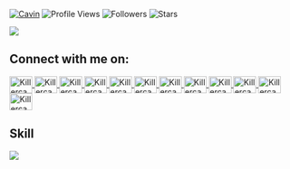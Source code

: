 <!-- Killercavin -->

[![Cavin](https://img.shields.io/badge/Cavin-<COLOR>.svg)](https://shields.io/) ![Profile Views](https://komarev.com/ghpvc/?username=Killercavin&color=green) ![Followers](https://img.shields.io/github/followers/Killercavin) ![Stars](https://img.shields.io/github/stars/Killercavin?label=Profile%20Stars&logo=Profile%20stars&logoColor=g)

<img align="center" height="auto" src="https://i.postimg.cc/MHq646WW/anime-boy.gif" />

## Connect with me on:

<p align="left">

<a href="https://wa.me/+254798941735" target="blank"><img align="center" src="https://camo.githubusercontent.com/945d32cdd8d51fe844ca8b2976914ae8786586607aee1cba24d7318e24b30411/68747470733a2f2f6564656e742e6769746875622e696f2f537570657254696e7949636f6e732f696d616765732f7376672f77686174736170702e737667" alt="Killercavin" height="30" width="40" />
   <a href="https://twitter.com/Killercavin" target="blank"><img align="center" src="https://camo.githubusercontent.com/35b0b8bfbd8840f35607fb56ad0a139047fd5d6e09ceb060c5c6f0a5abd1044c/68747470733a2f2f6564656e742e6769746875622e696f2f537570657254696e7949636f6e732f696d616765732f7376672f747769747465722e737667" alt="Killercavin" height="30" width="40" />
       <a href="https://github.com/Killercavin" target="blank"><img align="center" src="https://camo.githubusercontent.com/b079fe922f00c4b86f1b724fbc2e8141c468794ce8adbc9b7456e5e1ad09c622/68747470733a2f2f6564656e742e6769746875622e696f2f537570657254696e7949636f6e732f696d616765732f7376672f6769746875622e737667" alt="Killercavin" height="30" width="40" />
          <a href="https://instagram.com/killer_cavin" target="blank"><img align="center" src="https://camo.githubusercontent.com/c9dacf0f25a1489fdbc6c0d2b41cda58b77fa210a13a886d6f99e027adfbd358/68747470733a2f2f6564656e742e6769746875622e696f2f537570657254696e7949636f6e732f696d616765732f7376672f696e7374616772616d2e737667" alt="Killercavin" height="30" width="40" />
             <a href="https://reddit.com/u/Killercavin" target="blank"><img align="center" src="https://camo.githubusercontent.com/521640dc2dba501cde1805c0a42cecf5ccf7fc1378f542fe9fda756fb36add25/68747470733a2f2f6564656e742e6769746875622e696f2f537570657254696e7949636f6e732f696d616765732f7376672f7265646469742e737667" alt="Killercavin" height="30" width="40" />
                <a href="https://pinterest.com/Killercavin" target="blank"><img align="center" src="https://camo.githubusercontent.com/ef99a09dfa010e68c26ec4414631a47bbc1086677227bd97538d051b8b93ae21/68747470733a2f2f6564656e742e6769746875622e696f2f537570657254696e7949636f6e732f696d616765732f7376672f70696e7465726573742e737667" alt="Killercavin" height="30" width="40" />
                   <a href="https://discordapp.com/users/1296" target="blank"><img align="center" src="https://camo.githubusercontent.com/79fcdc7c43f1a1d7c175827976ffee8177814a016fb1b9578ff70f1aef759578/68747470733a2f2f6564656e742e6769746875622e696f2f537570657254696e7949636f6e732f696d616765732f7376672f646973636f72642e737667" alt="Killercavin" height="30" width="40" />
                      <a href="https://www.youtube.com/channel/UCWjk1I5qrELwNtrvttIJKUw" target="blank"><img align="center" src="https://raw.githubusercontent.com/rahuldkjain/github-profile-readme-generator/master/src/images/icons/Social/youtube.svg" alt="Killercavin" height="30" width="40" />
                         <a href="mailto:cavinlarry001@gmail.com" target="blank"><img align="center" src="https://camo.githubusercontent.com/4a3dd8d10a27c272fd04b2ce8ed1a130606f95ea6a76b5e19ce8b642faa18c27/68747470733a2f2f6564656e742e6769746875622e696f2f537570657254696e7949636f6e732f696d616765732f7376672f676d61696c2e737667" alt="Killercavin" height="30" width="40" />
                            <a href="https://t.me/Killercavin" target="blank"><img align="center" src="https://camo.githubusercontent.com/f4b401dd7cd9b7840fd31acafd49e151a80e4c9600bf219934461b96dd98e013/68747470733a2f2f6564656e742e6769746875622e696f2f537570657254696e7949636f6e732f696d616765732f7376672f74656c656772616d2e737667" alt="Killercavin" height="30" width="40" />
                               <a href="https://www.linkedin.com/in/Killercavin" target="blank"><img align="center" src="https://camo.githubusercontent.com/c8a9c5b414cd812ad6a97a46c29af67239ddaeae08c41724ff7d945fb4c047e5/68747470733a2f2f6564656e742e6769746875622e696f2f537570657254696e7949636f6e732f696d616765732f7376672f6c696e6b6564696e2e737667" alt="Killercavin" height="30" width="40" />
                                  <a href="https://stackoverflow.com/users/19831837/killercavin" target="blank"><img align="center" src="https://camo.githubusercontent.com/ad1dcdc76b0be1423e54a791d31311e91e8e89bb8492be214cfc3390e24c323d/68747470733a2f2f6564656e742e6769746875622e696f2f537570657254696e7949636f6e732f696d616765732f7376672f737461636b6f766572666c6f772e737667" alt="Killercavin" height="30" width="40" />

</a>

</p>

## Skill

<p>

<a href="https://skillicons.dev">

<img src="https://skillicons.dev/icons?i=git,github,vscode,html"/>

</a>

</p>

<p>

<img alt="" src="https://github-readme-stats.vercel.app/api?username=Killercavin&show_icons=true&theme=tokyonight"/>

<br>

<img alt="" src="https://github-readme-streak-stats.herokuapp.com/?user=Killercavin&theme=tokyonight&hide_border=false"/>

<br>

<img alt="" src="https://github-readme-stats.vercel.app/api/top-langs/?username=Killercavin&theme=tokyonight&hide_border=false&include_all_commits=true&count_private=true&layout=compact"/>

<br>

<img alt="" src="https://github-profile-trophy.vercel.app/?username=Killercavin&margin-w=8)](https://github.com/ryo-ma/github-profile-trophy"/>

<!-- Killercavin -->

















